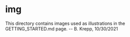 # img

This directory contains images used as illustrations in the GETTING_STARTED.md page.
-- B. Krepp, 10/30/2021
